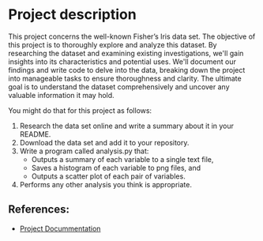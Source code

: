 # Project description
This project concerns the well-known Fisher’s Iris data set. The objective of this project is to thoroughly explore and analyze this dataset. 
By researching the dataset and examining existing investigations, we'll gain insights into its characteristics and potential uses. We'll document our findings and write code to delve into the data, breaking down the project into manageable tasks to ensure thoroughness and clarity. The ultimate goal is to understand the dataset comprehensively and uncover any valuable information it may hold.

You might do that for this project as follows:
1. Research the data set online and write a summary about it in your README.
2. Download the data set and add it to your repository.
3. Write a program called analysis.py that:
    - Outputs a summary of each variable to a single text file,
    - Saves a histogram of each variable to png files, and
    - Outputs a scatter plot of each pair of variables.
4. Performs any other analysis you think is appropriate.

## References:
- [Project Docummentation](https://atu-main-mdl-euwest1.s3.eu-west-1.amazonaws.com/66/82/6682ae48f67ebab9c769ddae345221f3d6405bfe?response-content-disposition=inline%3B%20filename%3D%22Project%202024.pdf%22&response-content-type=application%2Fpdf&X-Amz-Content-Sha256=UNSIGNED-PAYLOAD&X-Amz-Algorithm=AWS4-HMAC-SHA256&X-Amz-Credential=AKIAWRN6GJFLWCMOG6H7%2F20240505%2Feu-west-1%2Fs3%2Faws4_request&X-Amz-Date=20240505T140226Z&X-Amz-SignedHeaders=host&X-Amz-Expires=21574&X-Amz-Signature=5e168ee79b6edbda08e4bf5489f6e3b4ae4803d0a25cd890a5b2f597db45c419)